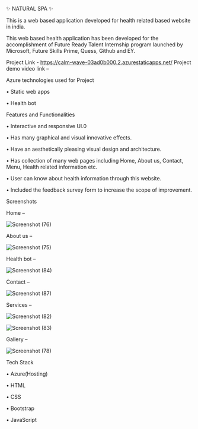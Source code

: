 ✨ NATURAL SPA ✨

This is a web based application developed for health related based website in india.

This web based health application has been developed for the accomplishment of Future Ready Talent Internship program launched by Microsoft, Future Skills Prime, Quess, Github and EY.

Project Link - https://calm-wave-03ad0b000.2.azurestaticapps.net/     Project demo video link – 

Azure technologies used for Project

•	Static web apps

•	Health bot

Features and Functionalities 

•	Interactive and responsive UI.0

•	Has many graphical and visual innovative effects.

•	Have an aesthetically pleasing visual design and architecture.

•	Has collection of many web pages including Home, About us, Contact, Menu, Health related information etc.

•	User can know about health information through this website.

•	Included the feedback survey form to increase the scope of improvement.

Screenshots

Home –

![Screenshot (76)](https://user-images.githubusercontent.com/118118454/212551606-3b7579b1-9162-46fb-938d-4b6a0d849dce.png)


About us – 

![Screenshot (75)](https://user-images.githubusercontent.com/118118454/212551618-b1e097fa-3782-4601-bac5-a8be83e5a3a6.png)


Health bot – 

![Screenshot (84)](https://user-images.githubusercontent.com/118118454/212551672-ff89d770-31d3-4bbe-ae8e-c592395e3473.png)



Contact –

![Screenshot (87)](https://user-images.githubusercontent.com/118118454/212551799-302ae3ec-66f6-4274-8656-78bb7edc96d5.png)


Services – 

![Screenshot (82)](https://user-images.githubusercontent.com/118118454/212551838-bd02376b-6f40-46be-8b84-82db1bc44809.png)

![Screenshot (83)](https://user-images.githubusercontent.com/118118454/212551854-7d443537-ecc5-4eba-b9b9-c240bb47869d.png)


Gallery – 

![Screenshot (78)](https://user-images.githubusercontent.com/118118454/212551871-71a4ad3a-e639-4cdf-826c-849e0bde2ae3.png)




Tech Stack

•	Azure(Hosting)

•	HTML

•	CSS

•	Bootstrap

•	JavaScript

